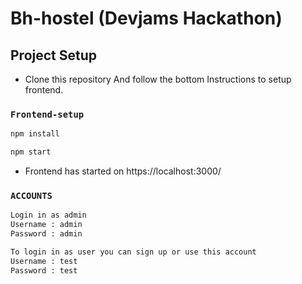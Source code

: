 #   Bh-hostel (Devjams Hackathon)
## Project Setup
 - Clone this repository And follow the bottom Instructions to setup frontend.

### `Frontend-setup`
``` bash
npm install
```
``` bash
npm start
```
 - Frontend has started on https://localhost:3000/

### `ACCOUNTS`

``` bash
Login in as admin 
Username : admin
Password : admin
```

``` bash
To login in as user you can sign up or use this account 
Username : test
Password : test
```


